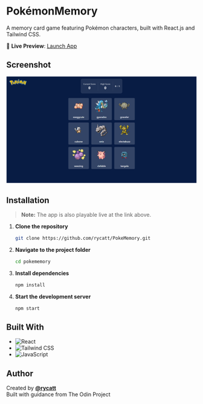 # PokémonMemory
A memory card game featuring Pokémon characters, built with React.js and Tailwind CSS.

🔗 **Live Preview**: [Launch App](https://pokememory-sepia.vercel.app/)

## Screenshot
![App Screenshot](src/assets/Screenshot.png)

## Installation
> **Note:** The app is also playable live at the link above.

1. **Clone the repository**  
   ```bash
   git clone https://github.com/rycatt/PokeMemory.git
   ```

2. **Navigate to the project folder**
   ```bash
   cd pokememory
   ```

3. **Install dependencies**
   ```bash
   npm install
   ```

4. **Start the development server**
   ```bash
   npm start
   ```


## Built With
- ![React](https://img.shields.io/badge/React-61dafb?style=for-the-badge&logo=react&logoColor=black)
- ![Tailwind CSS](https://img.shields.io/badge/Tailwind_CSS-38bdf8?style=for-the-badge&logo=tailwind-css&logoColor=white)
- ![JavaScript](https://img.shields.io/badge/JavaScript-f7df1e?style=for-the-badge&logo=javascript&logoColor=black)


## Author
Created by **[@rycatt](https://github.com/rycatt)**  
Built with guidance from The Odin Project 
